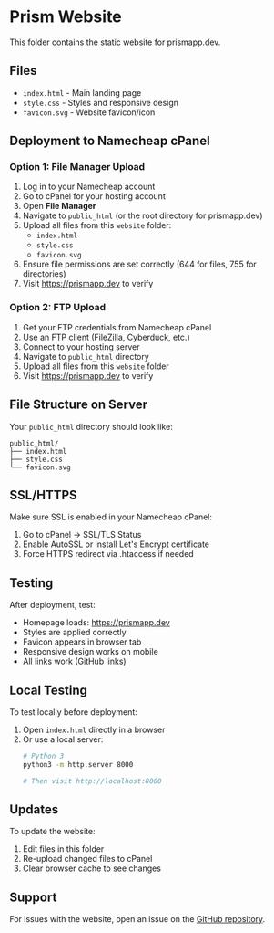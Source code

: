 # Prism Website

This folder contains the static website for prismapp.dev.

## Files

- `index.html` - Main landing page
- `style.css` - Styles and responsive design
- `favicon.svg` - Website favicon/icon

## Deployment to Namecheap cPanel

### Option 1: File Manager Upload

1. Log in to your Namecheap account
2. Go to cPanel for your hosting account
3. Open **File Manager**
4. Navigate to `public_html` (or the root directory for prismapp.dev)
5. Upload all files from this `website` folder:
   - `index.html`
   - `style.css`
   - `favicon.svg`
6. Ensure file permissions are set correctly (644 for files, 755 for directories)
7. Visit https://prismapp.dev to verify

### Option 2: FTP Upload

1. Get your FTP credentials from Namecheap cPanel
2. Use an FTP client (FileZilla, Cyberduck, etc.)
3. Connect to your hosting server
4. Navigate to `public_html` directory
5. Upload all files from this `website` folder
6. Visit https://prismapp.dev to verify

## File Structure on Server

Your `public_html` directory should look like:

```
public_html/
├── index.html
├── style.css
└── favicon.svg
```

## SSL/HTTPS

Make sure SSL is enabled in your Namecheap cPanel:
1. Go to cPanel → SSL/TLS Status
2. Enable AutoSSL or install Let's Encrypt certificate
3. Force HTTPS redirect via .htaccess if needed

## Testing

After deployment, test:
- Homepage loads: https://prismapp.dev
- Styles are applied correctly
- Favicon appears in browser tab
- Responsive design works on mobile
- All links work (GitHub links)

## Local Testing

To test locally before deployment:
1. Open `index.html` directly in a browser
2. Or use a local server:
   ```bash
   # Python 3
   python3 -m http.server 8000

   # Then visit http://localhost:8000
   ```

## Updates

To update the website:
1. Edit files in this folder
2. Re-upload changed files to cPanel
3. Clear browser cache to see changes

## Support

For issues with the website, open an issue on the [GitHub repository](https://github.com/lnm8910/prismapp).
